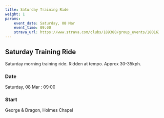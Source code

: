 ```yaml
---
title: Saturday Training Ride
weight: 1
params:
    event_date: Saturday, 08 Mar
    event_time: 09:00
    strava_url: https://www.strava.com/clubs/189380/group_events/1801637
---
```


## Saturday Training Ride 

Saturday morning training ride. Ridden at tempo. Approx 30-35kph.

### Date

Saturday, 08 Mar : 09:00

### Start

George &amp; Dragon, Holmes Chapel



